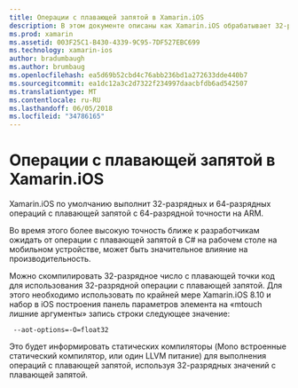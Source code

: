 ```yaml
---
title: Операции с плавающей запятой в Xamarin.iOS
description: В этом документе описаны как Xamarin.iOS обрабатывает 32-разрядных и 64-разрядных точность вычислений с плавающей запятой и связанные воздействие на производительность.
ms.prod: xamarin
ms.assetid: 003F25C1-B430-4339-9C95-7DF527EBC699
ms.technology: xamarin-ios
author: bradumbaugh
ms.author: brumbaug
ms.openlocfilehash: ea5d69b52cbd4c76abb236bd1a272633dde440b7
ms.sourcegitcommit: ea1dc12a3c2d7322f234997daacbfdb6ad542507
ms.translationtype: MT
ms.contentlocale: ru-RU
ms.lasthandoff: 06/05/2018
ms.locfileid: "34786165"
---
```

# <a name="floating-point-operations-in-xamarinios"></a>Операции с плавающей запятой в Xamarin.iOS

Xamarin.iOS по умолчанию выполнит 32-разрядных и 64-разрядных операций с плавающей запятой с 64-разрядной точности на ARM.  

Во время этого более высокую точность ближе к разработчикам ожидать от операции с плавающей запятой в C# на рабочем столе на мобильном устройстве, может быть значительное влияние на производительность.

Можно скомпилировать 32-разрядное число с плавающей точки код для использования 32-разрядной операции с плавающей запятой.  Для этого необходимо использовать по крайней мере Xamarin.iOS 8.10 и набор в iOS построения панель параметров элемента на «mtouch лишние аргументы» запись строки следующее значение:

     --aot-options=-O=float32

Это будет информировать статических компиляторы (Mono встроенные статический компилятор, или один LLVM питание) для выполнения операций с плавающей запятой, используя 32-разрядных значений с плавающей запятой.
